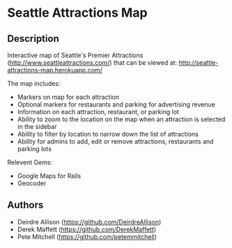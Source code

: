 # Seattle Attractions Map

## Description
Interactive map of Seattle's Premier Attractions (http://www.seattleattractions.com/) that can be viewed at:
http://seattle-attractions-map.herokuapp.com/

The map includes:
* Markers on map for each attraction
* Optional markers for restaurants and parking for advertising revenue
* Information on each attraction, restaurant, or parking lot
* Ability to zoom to the location on the map when an attraction is selected in the sidebar
* Ability to filter by location to narrow down the list of attractions
* Ability for admins to add, edit or remove attractions, restaurants and parking lots

Relevent Gems:
* Google Maps for Rails
* Geocoder

## Authors

* Deirdre Allison (https://github.com/DeirdreAllison)
* Derek Maffett (https://github.com/DerekMaffett)
* Pete Mitchell (https://github.com/petemmitchell)
